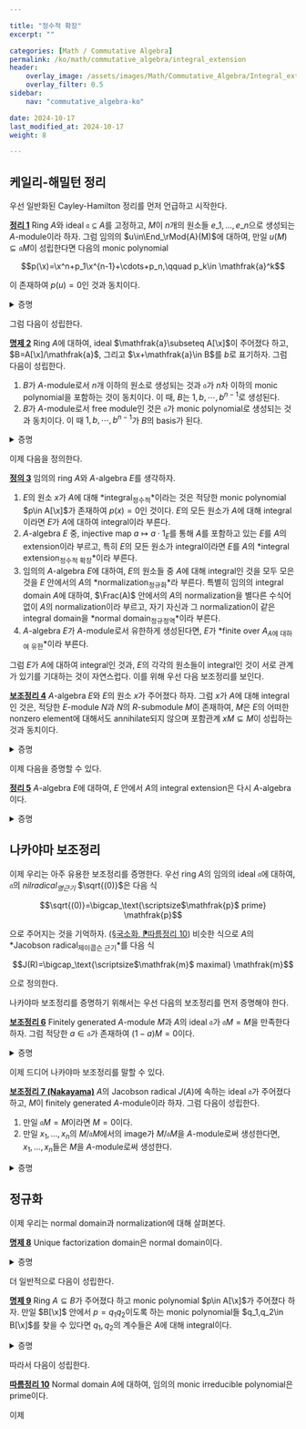 ```yaml
---

title: "정수적 확장"
excerpt: ""

categories: [Math / Commutative Algebra]
permalink: /ko/math/commutative_algebra/integral_extension
header:
    overlay_image: /assets/images/Math/Commutative_Algebra/Integral_extension.png
    overlay_filter: 0.5
sidebar: 
    nav: "commutative_algebra-ko"

date: 2024-10-17
last_modified_at: 2024-10-17
weight: 8

---
```


## 케일리-해밀턴 정리

우선 일반화된 Cayley-Hamilton 정리를 먼저 언급하고 시작한다. 

<div class="proposition" markdown="1">

<ins id="thm1">**정리 1**</ins> Ring $A$와 ideal $\mathfrak{a}\subseteq A$를 고정하고, $M$이 $n$개의 원소들 $e\_1,\ldots,e\_n$으로 생성되는 $A$-module이라 하자. 그럼 임의의 $u\in\End_\rMod{A}(M)$에 대하여, 만일 $u(M)\subseteq \mathfrak{a}M$이 성립한다면 다음의 monic polynomial

$$p(\x)=\x^n+p_1\x^{n-1}+\cdots+p_n,\qquad p_k\in \mathfrak{a}^k$$

이 존재하여 $p(u)=0$인 것과 동치이다.

</div>
<details class="proof" markdown="1">
<summary>증명</summary>

[\[다중선형대수학\] §행렬식, ⁋명제 9](/ko/math/multilinear_algebra/determinants#prop9)에서 $M$은 free module일 필요가 없다.

</details>

그럼 다음이 성립한다.

<div class="proposition" markdown="1">

<ins id="prop2">**명제 2**</ins> Ring $A$에 대하여, ideal $\mathfrak{a}\subseteq A[\x]$이 주어졌다 하고, $B=A[\x]/\mathfrak{a}$, 그리고 $\x+\mathfrak{a}\in B$를 $b$로 표기하자. 그럼 다음이 성립한다.

1. $B$가 $A$-module로서 $n$개 이하의 원소로 생성되는 것과 $\mathfrak{a}$가 $n$차 이하의 monic polynomial을 포함하는 것이 동치이다. 이 때, $B$는 $1,b,\cdots,b^{n-1}$로 생성된다. 
2. $B$가 $A$-module로서 free module인 것은 $\mathfrak{a}$가 monic polynomial로 생성되는 것과 동치이다. 이 때 $1,b,\cdots,b^{n-1}$가 $B$의 basis가 된다.

</div>
<details class="proof" markdown="1">
<summary>증명</summary>

1. 한쪽 방향은 자명하다. 거꾸로 $B$가 $A$-module로서 $n$개의 원소로 생성된다 하자. 이제 $B$의 원소에 $b$를 곱하여 얻어지는 $A$-module endomorphism $b:B \rightarrow B$를 생각하자. Ideal $A$에 대해 [정리 1](#thm1)을 적용하면 이 endomorphism이 $n$차 monic polynomial $p(x)$를 만족한다는 것을 알고, 이것은 원소로서 $b$를 대입해도 $0$이 되어야 한다. 따라서 $b$의 정의에 의하여 $p(\x)\in \mathfrak{a}$임을 안다.
2. 우선 $\mathfrak{a}$가 차수 $n$의 monic polynomial로 생성된다 하자. 그럼 방금 전의 결과에 의해 $B$가 $1,b,\ldots, b^{n-1}$에 의해 생성된다는 것을 안다. 이제 이들이 일차독립임을 보이면 충분하다. $A$-module $B$에서 $\sum_{i=0}^{n-1} a_i b^i=0$이라 하면, $q(\x)=\sum_{i=0}^{n-1}a_i\x^i$가 $\mathfrak{a}$에 석해야 하고, 차수 때문에 $q=0$이어야 한다.  
반대로 $B$가 rank $n$의 free $A$-module이라 하면 $B$를 $n$개의 원소로 생성할 수 있으며, 다시 방금 전의 결과로부터 $\mathfrak{a}$가 $n$차 monic polynomial $p$를 포함하며, 이로부터 $1,b,\ldots, b^{n-1}$이 $B$의 basis가 되는 것까지 유도할 수 있다. 남은 것은 $p$가 $\mathfrak{a}$를 생성하는 것을 보이는 것인데, 이는 임의의 $f\in \mathfrak{a}$가 주어졌다 하고 이를 $p$로 나눈 나머지 $r$을 생각하면 된다. 두 다항식 $f$와 $p$가 모두 $\mathfrak{a}$에 속하므로, 이 나머지 또한 $B$로 보내면 $0$이 되어야 한다. 그런데 이는 다항식 $r(\x)$에 $\x=b$를 대입한 것과 같고, 이는 $B$의 basis $1,\ldots, b^{n-1}$의 일차결합이라 생각하면 $r$의 계수들이 모두 $0$이어야 한다는 것을 안다. 

</details>

이제 다음을 정의한다.

<div class="definition" markdown="1">

<ins id="def3">**정의 3**</ins> 임의의 ring $A$와 $A$-algebra $E$를 생각하자.

1. $E$의 원소 $x$가 $A$에 대해 *integral<sub>정수적</sub>*이라는 것은 적당한 monic polynomial $p\in A[\x]$가 존재하여 $p(x)=0$인 것이다. $E$의 모든 원소가 $A$에 대해 integral이라면 $E$가 $A$에 대하여 integral이라 부른다. 
2. $A$-algebra $E$ 중, injective map $a\mapsto a\cdot 1_E$를 통해 $A$를 포함하고 있는 $E$를 $A$의 extension이라 부르고, 특히 $E$의 모든 원소가 integral이라면 $E$를 $A$의 *integral extension<sub>정수적 확장</sub>*이라 부른다. 
3. 임의의 $A$-algebra $E$에 대하여, $E$의 원소들 중 $A$에 대해 integral인 것을 모두 모은 것을 $E$ 안에서의 $A$의 *normalization<sub>정규화</sub>*라 부른다. 특별히 임의의 integral domain $A$에 대하여, $\Frac(A)$ 안에서의 $A$의 normalization을 별다른 수식어 없이 $A$의 normalization이라 부르고, 자기 자신과 그 normalization이 같은 integral domain을 *normal domain<sub>정규정역</sub>*이라 부른다.
4. $A$-algebra $E$가 $A$-module로서 유한하게 생성된다면, $E$가 *finite over $A$<sub>$A$에 대하여 유한</sub>*이라 부른다.

</div>

그럼 $E$가 $A$에 대하여 integral인 것과, $E$의 각각의 원소들이 integral인 것이 서로 관계가 있기를 기대하는 것이 자연스럽다. 이를 위해 우선 다음 보조정리를 보인다.

<div class="proposition" markdown="1">

<ins id="lem4">**보조정리 4**</ins> $A$-algebra $E$와 $E$의 원소 $x$가 주어졌다 하자. 그럼 $x$가 $A$에 대해 integral인 것은, 적당한 $E$-module $N$과 $N$의 $R$-submodule $M$이 존재하여, $M$은 $E$의 어떠한 nonzero element에 대해서도 annihilate되지 않으며 포함관계 $xM\subseteq M$이 성립하는 것과 동치이다. 

</div>
<details class="proof" markdown="1">
<summary>증명</summary>

우선 $x$가 $A$에 대하여 integral이라 하자. 그럼 $N=E$로 잡으면 $M=A[x]$는 [명제 2](#prop2)에 의하여 finitely generated인 것을 안다. 반대방향은 [명제 2](#prop2)의 증명과 마찬가지로 $x$를 곱하는 것을 $M$의 endomorphism으로 본 후 [정리 1](#thm1)을 적용하면 된다.

</details>

이제 다음을 증명할 수 있다.

<div class="proposition" markdown="1">

<ins id="thm5">**정리 5**</ins> $A$-algebra $E$에 대하여, $E$ 안에서 $A$의 integral extension은 다시 $A$-algebra이다. 

</div>
<details class="proof" markdown="1">
<summary>증명</summary>

두 원소 $x,y\in E$가 $A$에 대하여 integral이라 하자. 그럼 $x+y$와 $xy$가 $A$에 대하여 integral임을 보여야 한다. 이제 $M=A[x]$, $M'=A[y]$이 $E$의 두 submodule이라 하고, 이들의 원소들의 곱 $xx'$들로 생성되는 $E$의 subalgebra를 $MM'$을 생각하면 $M,M'$ 각각이 finitely generated이므로 $MM'$ 또한 finitely generated이다. 이제

$$(xx')MM'=(xM)(x'M)\subseteq MM',\qquad (x+x')MM'\subseteq xMM'+M(x'M')\subseteq MM'$$

이므로 [보조정리 4](#lem4)를 이용하면 원하는 결과를 얻는다. 

</details>


## 나카야마 보조정리

이제 우리는 아주 유용한 보조정리를 증명한다. 우선 ring $A$의 임의의 ideal $\mathfrak{a}$에 대하여, $\mathfrak{a}$의 *nilradical<sub>영근기</sub>* $\sqrt{(0)}$은 다음 식

$$\sqrt{(0)}=\bigcap_\text{\scriptsize$\mathfrak{p}$ prime} \mathfrak{p}$$

으로 주어지는 것을 기억하자. ([§국소화, ⁋따름정리 10](/ko/math/commutative_algebra/localization#cor10)) 비슷한 식으로 $A$의 *Jacobson radical<sub>제이콥슨 근기</sub>*를 다음 식

$$J(R)=\bigcap_\text{\scriptsize$\mathfrak{m}$ maximal} \mathfrak{m}$$

으로 정의한다.

나카야마 보조정리를 증명하기 위해서는 우선 다음의 보조정리를 먼저 증명해야 한다.

<div class="proposition" markdown="1">

<ins id="lem6">**보조정리 6**</ins> Finitely generated $A$-module $M$과 $A$의 ideal $\mathfrak{a}$가 $\mathfrak{a}M=M$을 만족한다 하자. 그럼 적당한 $a\in \mathfrak{a}$가 존재하여 $(1-a)M=0$이다.

</div>
<details class="proof" markdown="1">
<summary>증명</summary>

주어진 조건으로부터 $M\subseteq \mathfrak{a}M$이므로 [정리 1](#thm1)로부터 적당한 monic polynomial

$$p(\x)=\x^n+p_1\x^{n-1}+\cdots+p_n,\qquad p_k\in \mathfrak{a}^k$$

이 존재하여 $p(\id_M)=0$이다. 즉, 

$$(1+p_1+\cdots_p_n)M=0$$

이고 $a=-(p_1+\cdots_p_n)$으로 두면 원하는 결과를 얻는다. 

</details>

이제 드디어 나카야마 보조정리를 말할 수 있다. 

<div class="proposition" markdown="1">

<ins id="lem7">**보조정리 7 (Nakayama)**</ins> $A$의 Jacobson radical $J(A)$에 속하는 ideal $\mathfrak{a}$가 주어졌다 하고, $M$이 finitely generated $A$-module이라 하자. 그럼 다음이 성립한다.

1. 만일 $\mathfrak{a}M=M$이라면 $M=0$이다.
2. 만일 $x_1,\ldots, x_n$의 $M/\mathfrak{a}M$에서의 image가 $M/\mathfrak{a}M$을 $A$-module로써 생성한다면, $x_1,\ldots, x_n$들은 $M$을 $A$-module로써 생성한다.

</div>
<details class="proof" markdown="1">
<summary>증명</summary>

1번 겷과의 경우 [보조정리 6](#lem6)으로부터 얻어지는 $a\in \mathfrak{a}$가 가정에 의하여 모든 maximal ideal에 속한다는 사실을 안다. 바꾸어 말하면 $1-a$는 어떠한 maximal ideal에도 속할 수 없으므로 $1-a$는 unit이다. 따라서 원하는 결과를 얻는다.

2번 결과의 경우, $N=M/\sum\_i Ax\_i$라 하자. 그럼 $N/IN=0$임을 보일 수 있고 1번 결과로부터 $N=0$임을 안다.

</details>

## 정규화

이제 우리는 normal domain과 normalization에 대해 살펴본다. 

<div class="proposition" markdown="1">

<ins id="prop8">**명제 8**</ins> Unique factorization domain은 normal domain이다.

</div>
<details class="proof" markdown="1">
<summary>증명</summary>

임의의 $a/b\in \Frac(A)$에 대하여, $a,b$가 coprime이고 $a/b$가 $A$의 normalization에 포함된다 하자. 그럼 적당한 monic polynomial이 존재하여

$$\left(\frac{a}{b}\right)^n+a_{n-1}\left(\frac{a}{b}\right)^{n-1}+\cdots+a_1\left(\frac{a}{b}\right)+a_0=0$$

이도록 할 수 있디. 이제 이로부터

$$\x^n+a_{n-1}b \x^{n-1}+\cdots+a_1b^{n-1}\x+a_0b^n\in A[\x]$$

은 $\x=a$를 넣었을 때 $0$이 되는 monic polynomial인 것을 안다. 즉 $a^n$은 $b$로 나누어떨어지며, 이것이 모순이 되지 않기 위해서는 $b=1$, 즉 $A$가 normal domain이어야 한다.

</details>

더 일반적으로 다음이 성립한다.

<div class="proposition" markdown="1">

<ins id="prop9">**명제 9**</ins> Ring $A\subseteq B$가 주어졌다 하고 monic polynomial $p\in A[\x]$가 주어졌다 하자. 만일 $B[\x]$ 안에서 $p=q_1q_2$이도록 하는 monic polynomial들 $q_1,q_2\in B[\x]$를 찾을 수 있다면 $q_1,q_2$의 계수들은 $A$에 대해 integral이다.

</div>
<details class="proof" markdown="1">
<summary>증명</summary>

방정식의 해를 넣어주는 방법으로 $B$를 포함하는 적당한 ring $C$에 대하여 $C[\x]$ 안에서는 $q_1,q_2$가 모두 $\prod (x-\alpha_i)$, $\prod(x-\beta_j)$의 꼴로 분해되도록 할 수 있다. 그럼 정의에 의해 $\alpha_i,\beta_j$들은 모두 $A$에 대해 integral이므로, 이들로 생성되는 $C$의 subring $C'$는 integral $A$-algebra이다. 한편 $p=q_1q_2$를 전개하여 그 계수를 보면 이들이 $C'$에 속한다는 것을 안다.

</details>

따라서 다음이 성립한다.

<div class="proposition" markdown="1">

<ins id="cor10">**따름정리 10**</ins> Normal domain $A$에 대하여, 임의의 monic irreducible polynomial은 prime이다. 

</div>

이제 